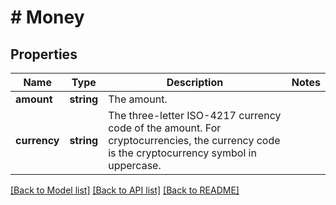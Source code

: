 # # Money

## Properties

Name | Type | Description | Notes
------------ | ------------- | ------------- | -------------
**amount** | **string** | The amount. |
**currency** | **string** | The three-letter ISO-4217 currency code of the amount.                          For cryptocurrencies, the currency code is the cryptocurrency symbol in uppercase. |

[[Back to Model list]](../../README.md#models) [[Back to API list]](../../README.md#endpoints) [[Back to README]](../../README.md)
